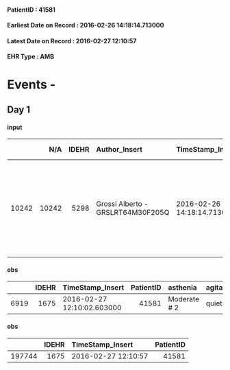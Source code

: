 
#### PatientID : 41581
#### Earliest Date on Record : 2016-02-26 14:18:14.713000
#### Latest Date on Record : 2016-02-27 12:10:57
#### EHR Type : AMB

# Events - 

## Day 1

#### input
|       |    N/A |   IDEHR | Author_Insert                     | TimeStamp_Insert           | EHRType   |   PatientID |   IDDigitalSignDocument | persone_vicine   |   Unnamed: 0_x.1 |   IDANAMNESI_SOCIALE | Patient    | Paziente_T   |   Non_Rilevabile_x.1 | Note_Non_Rilevabile_x.1   | opt_Problemi   | opt_paziente_a   | opt_adeguatezza   | opt_paziente_solo   | ds_note_con                                                                                                        | opt_presente_assente   | opt_risorse_ec   | ds_note_prio                                                                                    | opt_paziente_ad   | Needs               |
|------:|-------:|--------:|:----------------------------------|:---------------------------|:----------|------------:|------------------------:|:-----------------|-----------------:|---------------------:|:-----------|:-------------|---------------------:|:--------------------------|:---------------|:-----------------|:------------------|:--------------------|:-------------------------------------------------------------------------------------------------------------------|:-----------------------|:-----------------|:------------------------------------------------------------------------------------------------|:------------------|:--------------------|
| 10242 |  10242 |    5298 | Grossi Alberto - GRSLRT64M30F205Q | 2016-02-26 14:18:14.713000 | AMB       |       41581 |                  286528 | N/A              |             2652 |                 1733 | Parziale#2 | No#0         |                    0 | NR                        | No#0           | Congruenti#1     | No#0              | Si#1                | La paziente vive sola, il servizio sociale AS Giavotta non √® a conoscenza di parenti disponibili per l'assistenza | Assente#0              | Da valutare#2    | Il ricovero si rende necessario in quanto la paziente abita da sola senza riferimenti parentali | Totale#2          | Clinici#0;Sociali#1 |

#### obs
|      |   IDEHR | TimeStamp_Insert           |   PatientID | asthenia     | agitation_behavior_freq   | cognitive_state     |
|-----:|--------:|:---------------------------|------------:|:-------------|:--------------------------|:--------------------|
| 6919 |    1675 | 2016-02-27 12:10:02.603000 |       41581 | Moderate # 2 | quiet # 0                 | memory deficits # 3 |

#### obs
|        |   IDEHR | TimeStamp_Insert    |   PatientID |
|-------:|--------:|:--------------------|------------:|
| 197744 |    1675 | 2016-02-27 12:10:57 |       41581 |


